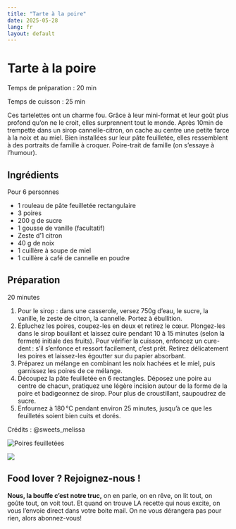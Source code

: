 ```yaml
---
title: "Tarte à la poire"
date: 2025-05-28
lang: fr
layout: default
---
```

# Tarte à la poire

Temps de préparation : 20 min

Temps de cuisson : 25 min

Ces tartelettes ont un charme fou. Grâce à leur mini-format et leur goût plus profond qu’on ne le croit, elles surprennent tout le monde. Après 10min de trempette dans un sirop cannelle-citron, on cache au centre une petite farce à la noix et au miel. Bien installées sur leur pâte feuilletée, elles ressemblent à des portraits de famille à croquer. Poire-trait de famille (on s’essaye à l’humour).

## Ingrédients

Pour 6 personnes

-   1 rouleau de pâte feuilletée rectangulaire
-   3 poires
-   200 g de sucre
-   1 gousse de vanille (facultatif)
-   Zeste d’1 citron
-   40 g de noix
-   1 cuillère à soupe de miel
-   1 cuillère à café de cannelle en poudre

## Préparation

20 minutes

1.  Pour le sirop : dans une casserole, versez 750g d’eau, le sucre, la vanille, le zeste de citron, la cannelle. Portez à ébullition.
2.  Épluchez les poires, coupez-les en deux et retirez le cœur. Plongez-les dans le sirop bouillant et laissez cuire pendant 10 à 15 minutes (selon la fermeté initiale des fruits). Pour vérifier la cuisson, enfoncez un cure-dent : s’il s’enfonce et ressort facilement, c’est prêt. Retirez délicatement les poires et laissez-les égoutter sur du papier absorbant.
3.  Préparez un mélange en combinant les noix hachées et le miel, puis garnissez les poires de ce mélange.
4.  Découpez la pâte feuilletée en 6 rectangles. Déposez une poire au centre de chacun, pratiquez une légère incision autour de la forme de la poire et badigeonnez de sirop. Pour plus de croustillant, saupoudrez de sucre.
5.  Enfournez à 180 °C pendant environ 25 minutes, jusqu’à ce que les feuilletés soient bien cuits et dorés.

Crédits : @sweets\_melissa

![Poires feuilletées](https://recettes.belly-media.com/wp-content/uploads/2025/02/67b702b71b151c31b8034c40.gif)

![](https://recettes.belly-media.com/wp-content/uploads/2022/09/belly-nl-cta.jpg)

## Food lover ? Rejoignez-nous !

**Nous, la bouffe c’est notre truc,** on en parle, on en rêve, on lit tout, on goûte tout, on voit tout. Et quand on trouve LA recette qui nous excite, on vous l’envoie direct dans votre boite mail. On ne vous dérangera pas pour rien, alors abonnez-vous!